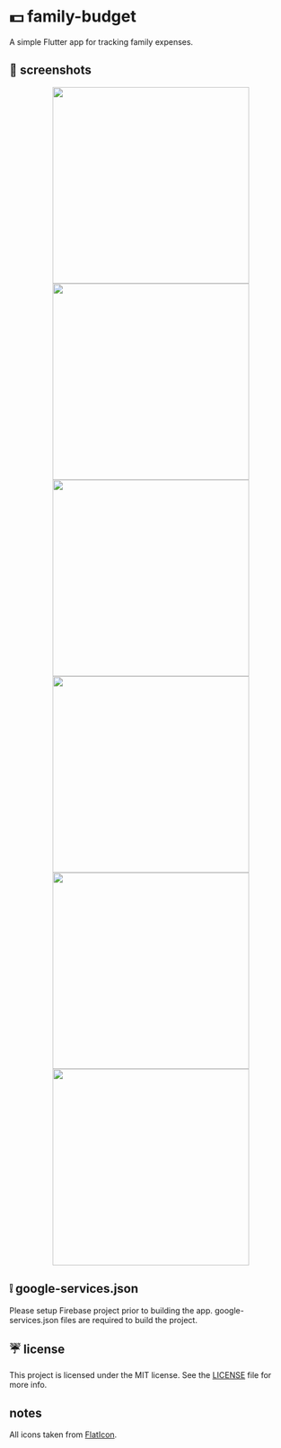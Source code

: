 # :dollar: family-budget

A simple Flutter app for tracking family expenses.

## :pig: screenshots

<p align="center">
  <img src="https://i.imgur.com/J3Pielz.png" width="350">
  <img src="https://i.imgur.com/4B7y8Rk.png" width="350">
  <img src="https://i.imgur.com/hxt35LB.png" width="350">
  <img src="https://i.imgur.com/oKqAP93.png" width="350">
  <img src="https://i.imgur.com/Wc4wZ2e.png" width="350">
  <img src="https://i.imgur.com/6oUSlpm.png" width="350">
</p>

## :grey_exclamation: google-services.json

Please setup Firebase project prior to building the app. google-services.json files are required to build the project.

## :umbrella: license

This project is licensed under the MIT license. See the [LICENSE](https://github.com/szysz3/family-budget/blob/master/LICENSE) file for more info.

## notes

All icons taken from [FlatIcon](https://www.flaticon.com).
